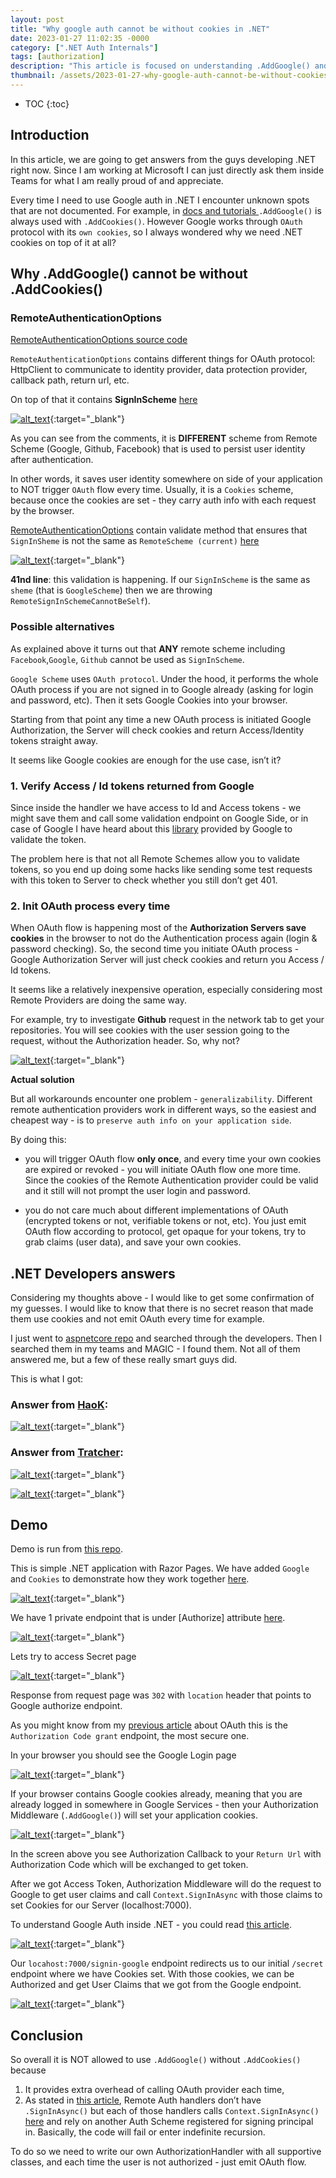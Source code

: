 ```yaml
---
layout: post
title: "Why google auth cannot be without cookies in .NET"
date: 2023-01-27 11:02:35 -0000
category: [".NET Auth Internals"]
tags: [authorization]
description: "This article is focused on understanding .AddGoogle() and .AddCookies(), why we cannot use Google authorization and authentication without Cookies. Why we cannot rely on OAuth flow from Google and we need application Cookies. We will review answers from software engineers that develop .NET language. They are developers of Google Auth"
thumbnail: /assets/2023-01-27-why-google-auth-cannot-be-without-cookies-in-dot-net/logo.png
---
```


* TOC
{:toc}


<!-- Output copied to clipboard! -->

<!-----

You have some errors, warnings, or alerts. If you are using reckless mode, turn it off to see inline alerts.
* ERRORs: 0
* WARNINGs: 0
* ALERTS: 13

Conversion time: 3.604 seconds.


Using this Markdown file:

1. Paste this output into your source file.
2. See the notes and action items below regarding this conversion run.
3. Check the rendered output (headings, lists, code blocks, tables) for proper
   formatting and use a linkchecker before you publish this page.

Conversion notes:

* Docs to Markdown version 1.0β34
* Sat Jan 28 2023 11:08:09 GMT-0800 (PST)
* Source doc: Why google auth cannot be without cookies
* This document has images: check for >>>>>  gd2md-html alert:  inline image link in generated source and store images to your server. NOTE: Images in exported zip file from Google Docs may not appear in  the same order as they do in your doc. Please check the images!

----->



## **Introduction**

In this article, we are going to get answers from the guys developing .NET right now. Since I am working at Microsoft I can just directly ask them inside Teams for what I am really proud of and appreciate.

Every time I need to use Google auth in .NET I encounter unknown spots that are not documented. For example, in [docs and tutorials ](https://learn.microsoft.com/en-us/aspnet/core/security/authentication/social/social-without-identity?view=aspnetcore-7.0)`.AddGoogle()` is always used with `.AddCookies()`. However Google works through `OAuth ` protocol with its `own cookies`, so I always wondered why we need .NET cookies on top of it at all?


## **Why .AddGoogle() cannot be without .AddCookies()**


### **RemoteAuthenticationOptions**

[RemoteAuthenticationOptions source code](https://github.com/dotnet/aspnetcore/blob/main/src/Security/Authentication/Core/src/RemoteAuthenticationOptions.cs)

`RemoteAuthenticationOptions` contains different things for OAuth protocol: HttpClient to communicate to identity provider, data protection provider, callback path, return url, etc.

On top of that it contains **SignInScheme** [here](https://github.com/dotnet/aspnetcore/blob/4535ea1263e9a24ca8d37b7266797fe1563b8b12/src/Security/Authentication/Core/src/RemoteAuthenticationOptions.cs#L112)


[![alt_text](/assets/2023-01-27-why-google-auth-cannot-be-without-cookies-in-dot-net/image8.png "image_tooltip")](/assets/2023-01-27-why-google-auth-cannot-be-without-cookies-in-dot-net/image8.png "image_tooltip"){:target="_blank"}


As you can see from the comments, it is **DIFFERENT** scheme from Remote Scheme (Google, Github, Facebook) that is used to persist user identity after authentication. 

In other words, it saves user identity somewhere on side of your application to NOT trigger `OAuth` flow every time. Usually, it is a `Cookies` scheme, because once the cookies are set - they carry auth info with each request by the browser.

[RemoteAuthenticationOptions](https://github.com/dotnet/aspnetcore/blob/main/src/Security/Authentication/Core/src/RemoteAuthenticationOptions.cs) contain validate method that ensures that `SignInSheme` is not the same as `RemoteScheme (current)` [here](https://github.com/dotnet/aspnetcore/blob/4535ea1263e9a24ca8d37b7266797fe1563b8b12/src/Security/Authentication/Core/src/RemoteAuthenticationOptions.cs#L41)


[![alt_text](/assets/2023-01-27-why-google-auth-cannot-be-without-cookies-in-dot-net/image2.png "image_tooltip")](/assets/2023-01-27-why-google-auth-cannot-be-without-cookies-in-dot-net/image2.png "image_tooltip"){:target="_blank"}


**41nd line**: this validation is happening. If our `SignInScheme` is the same as `sheme` (that is `GoogleScheme`) then we are throwing `RemoteSignInSchemeCannotBeSelf`).


### **Possible alternatives**

As explained above it turns out that **ANY** remote scheme including `Facebook`,`Google`, `Github` cannot be used as `SignInScheme`. 

`Google Scheme` uses `OAuth protocol`. Under the hood, it performs the whole OAuth process if you are not signed in to Google already (asking for login and password, etc). Then it sets Google Cookies into your browser.

Starting from that point any time a new OAuth process is initiated Google Authorization, the Server will check cookies and return Access/Identity tokens straight away.

It seems like Google cookies are enough for the use case, isn’t it?


### **1. Verify Access / Id tokens returned from Google**

Since inside the handler we have access to Id and Access tokens - we might save them and call some validation endpoint on Google Side, or in case of Google I have heard about this [library](https://stackoverflow.com/questions/44141439/validate-google-id-token-with-c-sharp) provided by Google to validate the token.

The problem here is that not all Remote Schemes allow you to validate tokens, so you end up doing some hacks like sending some test requests with this token to Server to check whether you still don’t get 401.


### **2. Init OAuth process every time**

When OAuth flow is happening most of the **Authorization Servers save cookies** in the browser to not do the Authentication process again (login & password checking). So, the second time you initiate OAuth process - Google Authorization Server will just check cookies and return you Access / Id tokens.

It seems like a relatively inexpensive operation, especially considering most Remote Providers are doing the same way. 

For example, try to investigate **Github** request in the network tab to get your repositories. You will see cookies with the user session going to the request, without the Authorization header. So, why not?


[![alt_text](/assets/2023-01-27-why-google-auth-cannot-be-without-cookies-in-dot-net/image11.png "image_tooltip")](/assets/2023-01-27-why-google-auth-cannot-be-without-cookies-in-dot-net/image11.png "image_tooltip"){:target="_blank"}


**Actual solution**

But all workarounds encounter one problem - `generalizability`. Different remote authentication providers work in different ways, so the easiest and cheapest way - is to `preserve auth info on your application side`.

By doing this:

- you will trigger OAuth flow **only once**, and every time your own cookies are expired or revoked - you will initiate OAuth flow one more time. Since the cookies of the Remote Authentication provider could be valid and it still will not prompt the user login and password.

- you do not care much about different implementations of OAuth (encrypted tokens or not, verifiable tokens or not, etc). You just emit OAuth flow according to protocol, get opaque for your tokens, try to grab claims (user data), and save your own cookies.


## **.NET Developers answers**

Considering my thoughts above - I would like to get some confirmation of my guesses. I would like to know that there is no secret reason that made them use cookies and not emit OAuth every time for example.

I just went to [aspnetcore repo](https://github.com/dotnet/aspnetcore) and searched through the developers. Then I searched them in my teams and MAGIC - I found them. Not all of them answered me, but a few of these really smart guys did.

This is what I got:


### **Answer from [HaoK](https://github.com/HaoK):**

 


[![alt_text](/assets/2023-01-27-why-google-auth-cannot-be-without-cookies-in-dot-net/image9.png "image_tooltip")](/assets/2023-01-27-why-google-auth-cannot-be-without-cookies-in-dot-net/image9.png "image_tooltip"){:target="_blank"}



### **Answer from [Tratcher](https://github.com/Tratcher):**


[![alt_text](/assets/2023-01-27-why-google-auth-cannot-be-without-cookies-in-dot-net/image6.png "image_tooltip")](/assets/2023-01-27-why-google-auth-cannot-be-without-cookies-in-dot-net/image6.png "image_tooltip"){:target="_blank"}



[![alt_text](/assets/2023-01-27-why-google-auth-cannot-be-without-cookies-in-dot-net/image10.png "image_tooltip")](/assets/2023-01-27-why-google-auth-cannot-be-without-cookies-in-dot-net/image10.png "image_tooltip"){:target="_blank"}



## **Demo**

Demo is run from [this repo](https://github.com/andreyka26-git/dot-net-samples/tree/main/AuthorizationSample/SimpleAuth/Cookie.Google.Server).

This is simple .NET application with Razor Pages. We have added `Google` and `Cookies` to demonstrate how they work together [here](https://github.com/andreyka26-git/dot-net-samples/blob/main/AuthorizationSample/SimpleAuth/Google/Program.cs#L6).


[![alt_text](/assets/2023-01-27-why-google-auth-cannot-be-without-cookies-in-dot-net/image12.png "image_tooltip")](/assets/2023-01-27-why-google-auth-cannot-be-without-cookies-in-dot-net/image12.png "image_tooltip"){:target="_blank"}


We have 1 private endpoint that is under [Authorize] attribute [here](https://github.com/andreyka26-git/dot-net-samples/blob/main/AuthorizationSample/SimpleAuth/Google/Pages/Secret/Index.cshtml.cs#L8).


[![alt_text](/assets/2023-01-27-why-google-auth-cannot-be-without-cookies-in-dot-net/image4.png "image_tooltip")](/assets/2023-01-27-why-google-auth-cannot-be-without-cookies-in-dot-net/image4.png "image_tooltip"){:target="_blank"}


Lets try to access Secret page


[![alt_text](/assets/2023-01-27-why-google-auth-cannot-be-without-cookies-in-dot-net/image1.png "image_tooltip")](/assets/2023-01-27-why-google-auth-cannot-be-without-cookies-in-dot-net/image1.png "image_tooltip"){:target="_blank"}


Response from request page was `302` with `location` header that points to Google authorize endpoint.

As you might know from my [previous article](https://andreyka26.com/auth-from-backend-perspective-pt3-oauth-basics) about OAuth this is the `Authorization Code grant` endpoint, the most secure one.

In  your browser  you should see the Google Login page


[![alt_text](/assets/2023-01-27-why-google-auth-cannot-be-without-cookies-in-dot-net/image13.png "image_tooltip")](/assets/2023-01-27-why-google-auth-cannot-be-without-cookies-in-dot-net/image13.png "image_tooltip"){:target="_blank"}


If your browser contains Google cookies already, meaning that you are already logged in somewhere in Google Services - then your Authorization Middleware (`.AddGoogle()`) will set your application cookies.


[![alt_text](/assets/2023-01-27-why-google-auth-cannot-be-without-cookies-in-dot-net/image7.png "image_tooltip")](/assets/2023-01-27-why-google-auth-cannot-be-without-cookies-in-dot-net/image7.png "image_tooltip"){:target="_blank"}


In the screen above you see Authorization Callback to your `Return Url` with Authorization Code which will be exchanged to get token.

After we got Access Token, Authorization Middleware will do the request to Google to get user claims and call `Context.SignInAsync` with those claims to set Cookies for our Server (localhost:7000).

To understand Google Auth inside .NET - you could read [this article](https://andreyka26.com/dot-net-auth-internals-pt3-google).


[![alt_text](/assets/2023-01-27-why-google-auth-cannot-be-without-cookies-in-dot-net/image5.png "image_tooltip")](/assets/2023-01-27-why-google-auth-cannot-be-without-cookies-in-dot-net/image5.png "image_tooltip"){:target="_blank"}


Our `locahost:7000/signin-google` endpoint redirects us to our initial `/secret` endpoint where we have Cookies set. With those cookies, we can be Authorized and get User Claims that we got from the Google endpoint.


[![alt_text](/assets/2023-01-27-why-google-auth-cannot-be-without-cookies-in-dot-net/image3.png "image_tooltip")](/assets/2023-01-27-why-google-auth-cannot-be-without-cookies-in-dot-net/image3.png "image_tooltip"){:target="_blank"}



## **Conclusion**

So overall it is NOT allowed to use `.AddGoogle()` without `.AddCookies()` because


1. It provides extra overhead of calling OAuth provider each time, 
2. As stated in [this article](https://andreyka26.com/dot-net-auth-internals-pt3-google), Remote Auth handlers don’t have `.SignInAsync()` but each of those handlers calls `Context.SignInAsync()` [here](https://github.com/dotnet/aspnetcore/blob/4535ea1263e9a24ca8d37b7266797fe1563b8b12/src/Security/Authentication/Core/src/RemoteAuthenticationHandler.cs#L162) and rely on another Auth Scheme registered for signing principal in. Basically, the code will fail or enter indefinite recursion.

 To do so we need to write our own AuthorizationHandler with all supportive classes, and each time the user is not authorized - just emit OAuth flow.
